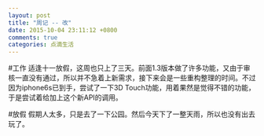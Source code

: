 ```yaml
---
layout: post
title: "周记 -- 改"
date: 2015-10-04 23:11:12 +0800
comments: true
categories: 点滴生活
---
```

#工作
适逢十一放假，这周也只上了三天。前面1.3版本做了许多功能，又由于审核一直没有通过，所以并不急着上新需求，接下来会是一些重构整理的时间。不过因为iphone6s已到手，尝试了一下3D Touch功能，用着果然是觉得不错的功能，于是尝试着给加上这个新API的调用。

#放假
假期人太多，只是去了一下公园。然后今天下了一整天雨，所以也没有出去玩了。

